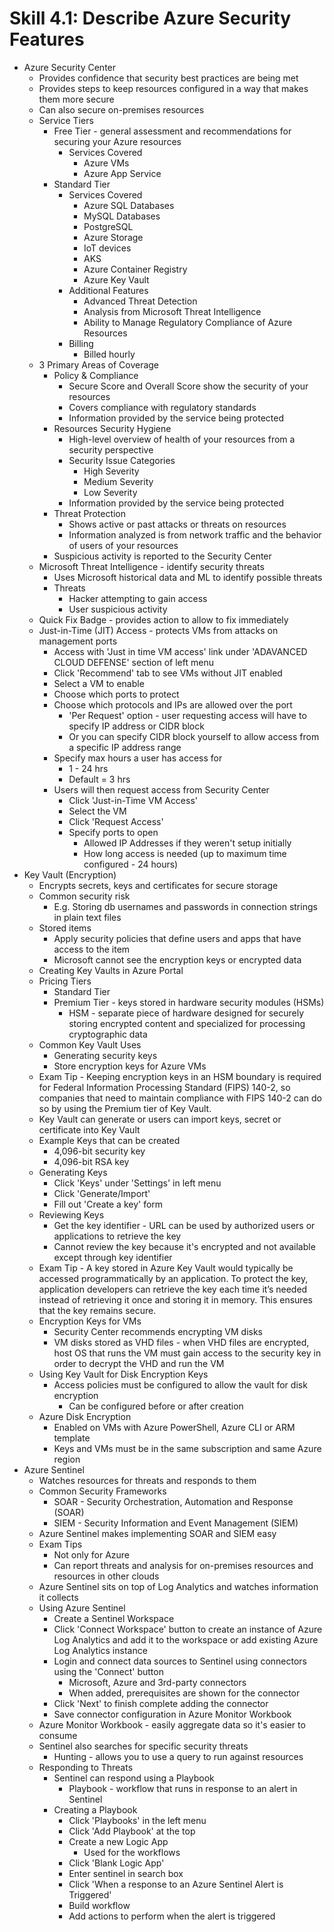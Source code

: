 # Skill 4.1: Describe Azure Security Features

- Azure Security Center
	- Provides confidence that security best practices are being met
	- Provides steps to keep resources configured in a way that makes them more secure
	- Can also secure on-premises resources
	- Service Tiers
		- Free Tier - general assessment and recommendations for securing your Azure resources 
			- Services Covered
				- Azure VMs
				- Azure App Service
		- Standard Tier
			- Services Covered
				- Azure SQL Databases
				- MySQL Databases
				- PostgreSQL
				- Azure Storage
				- IoT devices
				- AKS
				- Azure Container Registry
				- Azure Key Vault
			- Additional Features
				- Advanced Threat Detection
				- Analysis from Microsoft Threat Intelligence
				- Ability to Manage Regulatory Compliance of Azure Resources
			- Billing
				- Billed hourly
	- 3 Primary Areas of Coverage
		- Policy & Compliance
			- Secure Score and Overall Score show the security of your resources
			- Covers compliance with regulatory standards
			- Information provided by the service being protected
		- Resources Security Hygiene
			- High-level overview of health of your resources from a security perspective
			- Security Issue Categories
				- High Severity
				- Medium Severity
				- Low Severity
			- Information provided by the service being protected
		- Threat Protection
			- Shows active or past attacks or threats on resources
			- Information analyzed is from network traffic and the behavior of users of your resources
		- Suspicious activity is reported to the Security Center
	- Microsoft Threat Intelligence - identify security threats
		- Uses Microsoft historical data and ML to identify possible threats
		- Threats
			- Hacker attempting to gain access
			- User suspicious activity
	- Quick Fix Badge - provides action to allow to fix immediately
	- Just-in-Time (JIT) Access - protects VMs from attacks on management ports
		- Access with 'Just in time VM access' link under 'ADAVANCED CLOUD DEFENSE' section of left menu
		- Click 'Recommend' tab to see VMs without JIT enabled
		- Select a VM to enable
		- Choose which ports to protect
		- Choose which protocols and IPs are allowed over the port
			- 'Per Request' option - user requesting access will have to specify IP address or CIDR block
			- Or you can specify CIDR block yourself to allow access from a specific IP address range
		- Specify max hours a user has access for
			- 1 - 24 hrs
			- Default = 3 hrs
		- Users will then request access from Security Center
			- Click 'Just-in-Time VM Access'
			- Select the VM
			- Click 'Request Access'
			- Specify ports to open
				- Allowed IP Addresses if they weren't setup initially
				- How long access is needed (up to maximum time configured - 24 hours)
- Key Vault (Encryption)
	- Encrypts secrets, keys and certificates for secure storage
	- Common security risk
		- E.g. Storing db usernames and passwords in connection strings in plain text files
	- Stored items
		- Apply security policies that define users and apps that have access to the item
		- Microsoft cannot see the encryption keys or encrypted data
	- Creating Key Vaults in Azure Portal
	- Pricing Tiers
		- Standard Tier
		- Premium Tier - keys stored in hardware security modules (HSMs)
			- HSM - separate piece of hardware designed for securely storing encrypted content and specialized for processing cryptographic data
	- Common Key Vault Uses
		- Generating security keys
		- Store encryption keys for Azure VMs
	- Exam Tip - Keeping encryption keys in an HSM boundary is required for Federal Information Processing Standard (FIPS) 140-2, so companies that need to maintain compliance with FIPS 140-2 can do so by using the Premium tier of Key Vault.
	- Key Vault can generate or users can import keys, secret or certificate into Key Vault
	- Example Keys that can be created
		- 4,096-bit security key
		- 4,096-bit RSA key
	- Generating Keys
		- Click 'Keys' under 'Settings' in left menu
		- Click 'Generate/Import'
		-  Fill out 'Create a key' form
	- Reviewing Keys
		- Get the key identifier - URL can be used by authorized users or applications to retrieve the key
		- Cannot review the key because it's encrypted and not available except through key identifier
	- Exam Tip - A key stored in Azure Key Vault would typically be accessed programmatically by an application. To protect the key, application developers can retrieve the key each time it’s needed instead of retrieving it once and storing it in memory. This ensures that the key remains secure.
	- Encryption Keys for VMs
		- Security Center recommends encrypting VM disks
		- VM disks stored as VHD files - when VHD files are encrypted, host OS that runs the VM must gain access to the security key in order to decrypt the VHD and run the VM
	- Using Key Vault for Disk Encryption Keys
		- Access policies must be configured to allow the vault for disk encryption
			- Can be configured before or after creation
	- Azure Disk Encryption
		- Enabled on VMs with Azure PowerShell, Azure CLI or ARM template
		- Keys and VMs must be in the same subscription and same Azure region
- Azure Sentinel
	- Watches resources for threats and responds to them
	- Common Security Frameworks
		- SOAR - Security Orchestration, Automation and Response (SOAR)
		- SIEM - Security Information and Event Management (SIEM)
	- Azure Sentinel makes implementing SOAR and SIEM easy
	- Exam Tips
		- Not only for Azure
		- Can report threats and analysis for on-premises resources and resources in other clouds
	- Azure Sentinel sits on top of Log Analytics and watches information it collects
	- Using Azure Sentinel
		- Create a Sentinel Workspace
		- Click 'Connect Workspace' button to create an instance of Azure Log Analytics and add it to the workspace or add existing Azure Log Analytics instance
		- Login and connect data sources to Sentinel using connectors using the 'Connect' button
			- Microsoft, Azure and 3rd-party connectors
			- When added, prerequisites are shown for the connector
		- Click 'Next' to finish complete adding the connector
		- Save connector configuration in Azure Monitor Workbook
	- Azure Monitor Workbook - easily aggregate data so it's easier to consume
	- Sentinel also searches for specific security threats
		- Hunting - allows you to use a query to run against resources
	- Responding to Threats
		- Sentinel can respond using a Playbook
			- Playbook - workflow that runs in response to an alert in Sentinel
		- Creating  a Playbook
			- Click 'Playbooks' in the left menu
			- Click 'Add Playbook' at the top
			- Create a new Logic App
				- Used for the workflows
			- Click 'Blank Logic App'
			- Enter sentinel in search box
			- Click 'When a response to an Azure Sentinel Alert is Triggered'
			- Build workflow
			- Add actions to perform when the alert is triggered
